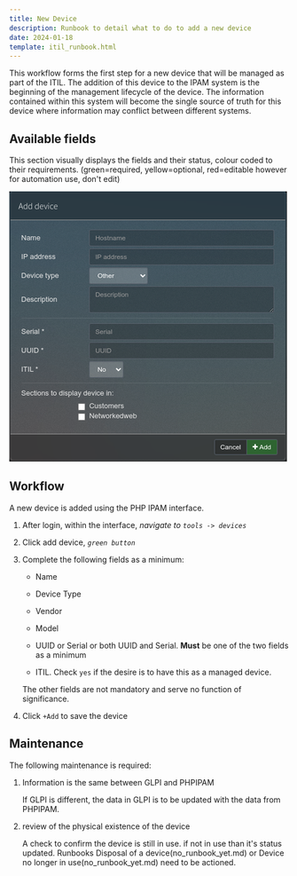```yaml
---
title: New Device
description: Runbook to detail what to do to add a new device
date: 2024-01-18
template: itil_runbook.html
---
```


This workflow forms the first step for a new device that will be managed as part of the ITIL. The addition of this device to the IPAM system is the beginning of the management lifecycle of the device. The information contained within this system will become the single source of truth for this device where information may conflict between different systems.


## Available fields

This section visually displays the fields and their status, colour coded to their requirements. (green=required, yellow=optional, red=editable however for automation use, don't edit)

![Add New Device](images/device_new_add.png)


## Workflow

A new device is added using the PHP IPAM interface.

1. After login, within the interface, _navigate to `tools -> devices`_

1. Click add device, _`green button`_

1. Complete the following fields as a minimum:

    - Name

    - Device Type

    - Vendor

    - Model

    - UUID or Serial or both UUID and Serial. **Must** be one of the two fields as a minimum

    - ITIL. Check `yes` if the desire is to have this as a managed device. 

    The other fields are not mandatory and serve no function of significance.

1. Click `+Add` to save the device


## Maintenance

The following maintenance is required:

1. Information is the same between GLPI and PHPIPAM

    If GLPI is different, the data in GLPI is to be updated with the data from PHPIPAM.

1. review of the physical existence of the device

    A check to confirm the device is still in use. if not in use than it's status updated. Runbooks Disposal of a device(no_runbook_yet.md) or Device no longer in use(no_runbook_yet.md) need to be actioned.
